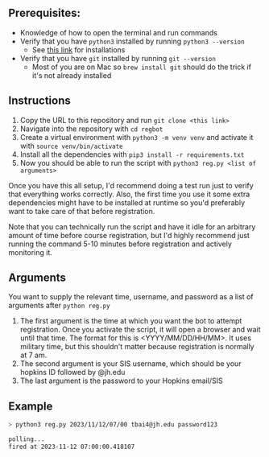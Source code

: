 

## Prerequisites:
- Knowledge of how to open the terminal and run commands
- Verify that you have `python3` installed by running `python3 --version`
  - See [this link](https://www.python.org/downloads/) for installations
- Verify that you have `git` installed by running `git --version`
  - Most of you are on Mac so `brew install git` should do the trick if it's not already installed

## Instructions
1. Copy the URL to this repository and run `git clone <this link>`
2. Navigate into the repository with `cd regbot`
3. Create a virtual environment with `python3 -m venv venv` and activate it with `source venv/bin/activate`
4. Install all the dependencies with `pip3 install -r requirements.txt`
5. Now you should be able to run the script with `python3 reg.py <list of arguments>`

Once you have this all setup, I'd recommend doing a test run just to verify that everything works correctly. Also,
the first time you use it some extra dependencies might have to be installed at runtime so you'd preferably want to take care
of that before registration.

Note that you can technically run the script and have it idle for an arbitrary amount of time before course registration, but
I'd highly recommend just running the command 5-10 minutes before registration and actively monitoring it. 

## Arguments
You want to supply the relevant time, username, and password as a list of arguments after `python reg.py`
1. The first argument is the time at which you want the bot to attempt registration. Once you activate the script, it will open a browser and wait until that time.
The format for this is <YYYY/MM/DD/HH/MM>. It uses military time, but this shouldn't matter because registration is normally at 7 am.
2. The second argument is your SIS username, which should be your hopkins ID followed by @jh.edu
3. The last argument is the password to your Hopkins email/SIS

## Example
```bash
> python3 reg.py 2023/11/12/07/00 tbai4@jh.edu password123

polling...
fired at 2023-11-12 07:00:00.418107
```
